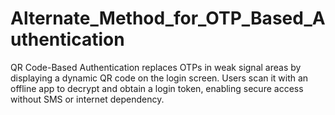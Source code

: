 # Alternate_Method_for_OTP_Based_Authentication
QR Code-Based Authentication replaces OTPs in weak signal areas by displaying a dynamic QR code on the login screen. Users scan it with an offline app to decrypt and obtain a login token, enabling secure access without SMS or internet dependency.
